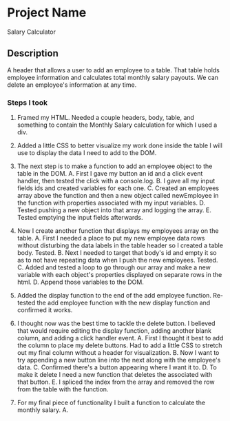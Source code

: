 # Project Name

Salary Calculator

## Description

A header that allows a user to add an employee to a table.
That table holds employee information and calculates total monthly salary payouts.
We can delete an employee's information at any time.

### Steps I took

1.  Framed my HTML.  Needed a couple headers, body, table, and something to contain the Monthly Salary calculation for which I used a div.

2.  Added a little CSS to better visualize my work done inside the table I will use to display the data I need to add to the DOM.

3.  The next step is to make a function to add an employee object to the table in the DOM.
    A.  First I gave my button an id and a click event handler, then tested the click with a console.log.
    B.  I gave all my input fields ids and created variables for each one.
    C.  Created an employees array above the function and then a new object called newEmployee in the function with properties associated with my input variables.
    D.  Tested pushing a new object into that array and logging the array.
    E.  Tested emptying the input fields afterwards.

4.  Now I create another function that displays my employees array on the table.
    A.  First I needed a place to put my new employee data rows without disturbing the data labels in the table header so I created a table body. Tested.
    B.  Next I needed to target that body's id and empty it so as to not have repeating data when I push the new employees. Tested.
    C.  Added and tested a loop to go through our array and make a new variable with each object's properties displayed on separate rows in the html.
    D.  Append those variables to the DOM.

5.  Added the display function to the end of the add employee function.  Re-tested the add employee function with the new display function and confirmed it works.

6.  I thought now was the best time to tackle the delete button.  I believed that would require editing the display function, adding another blank column, and adding a click handler event.
    A.  First I thought it best to add the column to place my delete buttons.  Had to add a little CSS to stretch out my final column without a header for visualization.
    B.  Now I want to try appending a new button line into the next <tr> along with the employee's data. 
    C.  Confirmed there's a button appearing where I want it to.
    D.  To make it delete I need a new function that deletes the <tr> associated with that button.
    E.  I spliced the index from the array and removed the row from the table with the function.

7.  For my final piece of functionality I built a function to calculate the monthly salary.
    A.  